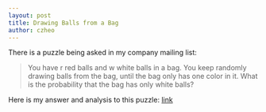 ```yaml
---
layout: post
title: Drawing Balls from a Bag
author: czheo
---
```


There is a puzzle being asked in my company mailing list:

> You have r red balls and w white balls in a bag.
> You keep randomly drawing balls from the bag, until the bag only has one color in it.
> What is the probability that the bag has only white balls?

Here is my answer and analysis to this puzzle: [link](https://www.dropbox.com/s/lflykpdb1rvlzd3/ZYC005.pdf)